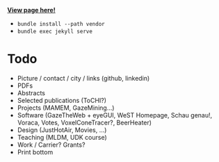 [**View page here!**](https://raphaelmenges.github.io)

- `bundle install --path vendor`
- `bundle exec jekyll serve`

# Todo
- Picture / contact / city / links (github, linkedin)
- PDFs
- Abstracts
- Selected publications (ToCHI?)
- Projects (MAMEM, GazeMining...)
- Software (GazeTheWeb + eyeGUI, WeST Homepage, Schau genau!, Voraca, Votes, VoxelConeTracer?, BeerHeater)
- Design (JustHotAir, Movies, ...)
- Teaching (MLDM, UDK course)
- Work / Carrier? Grants?
- Print bottom